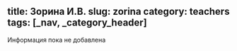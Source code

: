 title: Зорина И.В.
slug: zorina
category: teachers
tags: [_nav, _category_header]
---

Информация пока не добавлена
